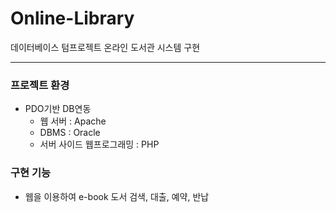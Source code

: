 # Online-Library
데이터베이스 텀프로젝트
온라인 도서관 시스템 구현

------------
### 프로젝트 환경
+ PDO기반 DB연동
  + 웹 서버 : Apache
  + DBMS : Oracle
  + 서버 사이드 웹프로그래밍 : PHP

### 구현 기능
+ 웹을 이용하여 e-book 도서 검색, 대출, 예약, 반납
